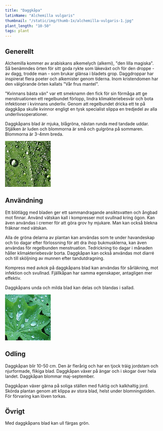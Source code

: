 ```yaml
---
title: "Daggkåpa"
latinName: "Alchemilla vulgaris"
thumbnail: "/static/img/thumb-1x/alchemilla-vulgaris-1.jpg"
plant_length: "10-50"
tags: plant
---
```


## Generellt

Alchemilla kommer av arabiskans alkemelych (alkemi), "den lilla magiska". Så benämndes örten för sitt goda rykte som läkeväxt och för den droppe - av dagg, trodde man - som brukar glänsa i bladets grop. Daggdroppar har inspirerat flera poeter och alkemister genom tiderna. Inom kristendomen har den välgörande örten kallats "Vår frus mantel".

"Kvinnans bästa vän" var ett smeknamn den fick för sin förmåga att ge menstruationen ett regelbundet förlopp, lindra klimakteriebesvär och bota infektioner i kvinnans underliv. Genom att regelbundet dricka ett te på daggkåpa skulle kvinnor engligt en tysk specialist slippa en tredjedel av alla underlivsoperationer.

Daggkåpans blad är mjuka, blågröna, nästan runda med tandade uddar. Stjälken är luden och blommorna är små och gulgröna på sommaren. Blommorna är 3-4mm breda.

![](/static/img/alchemilla-vulgaris-1.jpg)

## Användning

Ett blötlägg med bladen ger ett sammandragande ansiktsvatten och ångbad mot finnar. Använd vätskan kall i kompresser mot svullnad kring ögon. Kan även användas i cremer för att göra grov hy mjukare. Man kan också blekna fräknar med vätskan.

Alla de gröna delarna av plantan kan användas som te under havandeskap och tio dagar efter förlossning för att dra ihop bukmusklerna, kan även användas för regelbunden menstruation. Tedrickning tio dagar i månaden håller klimakteriebesvär borta. Daggkåpan kan också användas mot diarré och till sköljning av munnen efter tandutdragning.

Kompress med avkok på daggkåpans blad kan användas för sårläkning, mot infektion och svullnad. Fjällkåpan har samma egenskaper, antagligen mer effektiv.

Daggkåpans unda och milda blad kan delas och blandas i sallad.

![](/static/img/alchemilla-vulgaris-2.jpg)

## Odling

Daggkåpan blir 10-50 cm. Den är flerårig och har en tjock träig jordstam och njurformade, flikiga blad. Daggkåpan växer på ängar och i skogar över hela landet. Daggkåpan blommar maj-september.

Daggkåpan växer gärna på soliga ställen med fuktig och kalkhaltig jord. Skörda plantan genom att klippa av stora blad, helst under blomningstiden. För förvaring kan löven torkas.

## Övrigt

Med daggkåpans blad kan ull färgas grön.